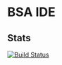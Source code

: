# BSA IDE

## Stats
[![Build Status](https://dev.azure.com/npotapenko/bsa-ide/_apis/build/status/bsa-ide-CI?branchName=master)](https://dev.azure.com/npotapenko/bsa-ide/_build/latest?definitionId=5&branchName=master)
